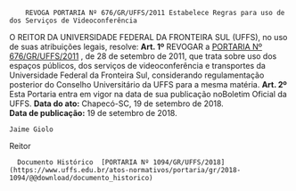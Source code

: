         REVOGA PORTARIA Nº 676/GR/UFFS/2011 Estabelece Regras para uso de dos Serviços de Videoconferência  

 O REITOR DA UNIVERSIDADE FEDERAL DA FRONTEIRA SUL (UFFS), no uso de suas atribuições legais, resolve:   **Art. 1º** REVOGAR a [PORTARIA Nº 676/GR/UFFS/2011](https://www.uffs.edu.br/atos-normativos/portaria/gr/2011-0676)  , de 28 de setembro de 2011, que trata sobre uso dos espaços públicos, dos serviços de videoconferência e transportes da Universidade Federal da Fronteira Sul, considerando regulamentação posterior do Conselho Universitário da UFFS para a mesma matéria.   **Art. 2º** Esta Portaria entra em vigor na data de sua publicação noBoletim Oficial da UFFS.      **Data do ato:** Chapecó-SC, 19 de setembro de 2018.   
 **Data de publicação:**  19 de setembro de 2018. 

    Jaime Giolo   
 Reitor 

      Documento Histórico  [PORTARIA Nº 1094/GR/UFFS/2018](https://www.uffs.edu.br/atos-normativos/portaria/gr/2018-1094/@@download/documento_historico)     
      